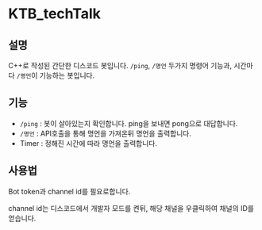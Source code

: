 # KTB_techTalk

## 설명

C++로 작성된 간단한 디스코드 봇입니다.
`/ping`, `/명언` 두가지 명령어 기능과, 시간마다 `/명언`이 기능하는 봇입니다.

## 기능

- `/ping` : 봇이 살아있는지 확인합니다. ping을 보내면 pong으로 대답합니다.
- `/명언` : API호출을 통해 명언을 가져온뒤 명언을 출력합니다.
- Timer : 정해진 시간에 따라 명언을 출력합니다.


## 사용법

Bot token과 channel id를 필요로합니다.

channel id는 디스코드에서 개발자 모드를 켠뒤, 해당 채널을 우클릭하여 채널의 ID를 얻습니다.
